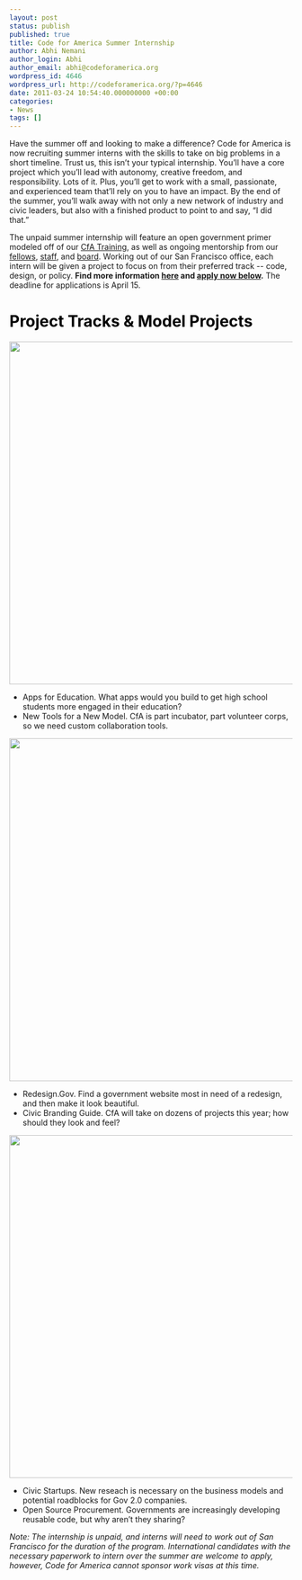 ```yaml
---
layout: post
status: publish
published: true
title: Code for America Summer Internship
author: Abhi Nemani
author_login: Abhi
author_email: abhi@codeforamerica.org
wordpress_id: 4646
wordpress_url: http://codeforamerica.org/?p=4646
date: 2011-03-24 10:54:40.000000000 +00:00
categories:
- News
tags: []
---
```

Have the summer off and looking to make a difference? Code for America is now recruiting summer interns with the skills to take on big problems in a short timeline. Trust us, this isn’t your typical internship. You’ll have a core project which you’ll lead with autonomy, creative freedom, and responsibility. Lots of it. Plus, you’ll get to work with a small, passionate, and experienced team that’ll rely on you to have an impact. By the end of the summer, you’ll walk away with not only a new network of industry and civic leaders, but also with a finished product to point to and say, “I did that.”

The unpaid summer internship will feature an open government primer modeled off of our <a href="http://codeforamerica.org/the-2011-cfa-institute/">CfA Training</a>, as well as ongoing mentorship from our <a href="http://codeforamerica.org/2011-fellows/">fellows</a>, <a href="http://codeforamerica.org/about">staff</a>, and <a href="http://codeforamerica.org/who-we-are">board</a>. Working out of our San Francisco office, each intern will be given a project to focus on from their preferred track -- code, design, or policy. <strong>Find more information <a href="http://codeforamerica.org/intern">here</a> and <a href="#app">apply now below</a>.</strong> The deadline for applications is April 15.

<!--more-->

<h1 style="color: black;">Project Tracks &amp; Model Projects</h1>

<img src="http://codeforamerica.org/wp-content/uploads/2011/03/code.png" alt="" title="design" width="610" class="alignnone size-medium wp-image-4352" />

<ul>
	<li>Apps for Education. What apps would you build to get high school students more engaged in their education?</li>
	<li>New Tools for a New Model. CfA is part incubator, part volunteer corps, so we need custom collaboration tools.</li>
</ul>

<img src="http://codeforamerica.org/wp-content/uploads/2011/03/design.png" alt="" title="design" width="610" class="alignone size-medium wp-image-4352" />

<ul>
	<li>Redesign.Gov. Find a government website most in need of a redesign, and then make it look beautiful.</li>
	<li>Civic Branding Guide. CfA will take on dozens of projects this year; how should they look and feel?</li>
</ul>

<img src="http://codeforamerica.org/wp-content/uploads/2011/03/policy.png" alt="" title="design" width="610" class="alignnone size-medium wp-image-4352" />

<ul>
	<li>Civic Startups. New reseach is necessary on the business models and potential roadblocks for Gov 2.0 companies.  </li>
	<li>Open Source Procurement. Governments are increasingly developing reusable code, but why aren’t they sharing?</li>
</ul>

<em>Note: The internship is unpaid, and interns will need to work out of San Francisco for the duration of the program. International candidates with the necessary paperwork to intern over the summer are welcome to apply, however, Code for America cannot sponsor work visas at this time. </em>
